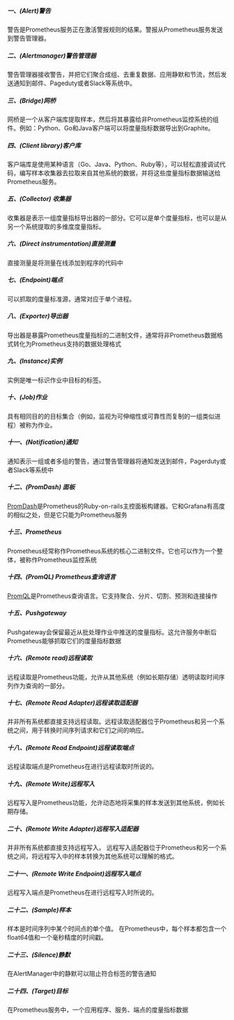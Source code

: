##### 一、(Alert)警告
警告是Prometheus服务正在激活警报规则的结果。警报从Prometheus服务发送到警告管理器。

##### 二、(Alertmanager)警告管理器
警告管理器接收警告，并把它们聚合成组、去重复数据、应用静默和节流，然后发送通知到邮件、Pageduty或者Slack等系统中。

##### 三、(Bridge)网桥
网桥是一个从客户端库提取样本，然后将其暴露给非Prometheus监控系统的组件。例如：Python、Go和Java客户端可以将度量指标数据导出到Graphite。

##### 四、(Client library)客户库
客户端库是使用某种语言（Go、Java、Python、Ruby等），可以轻松直接调试代码，编写样本收集器去拉取来自其他系统的数据，并将这些度量指标数据输送给Prometheus服务。

##### 五、(Collector) 收集器
收集器是表示一组度量指标导出器的一部分。它可以是单个度量指标，也可以是从另一个系统提取的多维度度量指标。

##### 六、(Direct instrumentation)直接测量
直接测量是将测量在线添加到程序的代码中

##### 七、(Endpoint)端点
可以抓取的度量标准源，通常对应于单个进程。

##### 八、(Exporter)导出器
导出器是暴露Prometheus度量指标的二进制文件，通常将非Prometheus数据格式转化为Prometheus支持的数据处理格式

##### 九、(Instance)实例
实例是唯一标识作业中目标的标签。

##### 十、(Job)作业
具有相同目的的目标集合（例如，监视为可伸缩性或可靠性而复制的一组类似进程）被称为作业。

##### 十一、(Notification)通知
通知表示一组或者多组的警告，通过警告管理器将通知发送到邮件，Pagerduty或者Slack等系统中

##### 十二、(PromDash) 面板
[PromDash](https://prometheus.io/docs/visualization/promdash/)是Prometheus的Ruby-on-rails主控面板构建器。它和Grafana有高度的相似之处，但是它只能为Prometheus服务

##### 十三、Prometheus
Prometheus经常称作Prometheus系统的核心二进制文件。它也可以作为一个整体，被称作Prometheus监控系统

##### 十四、(PromQL) Prometheus查询语言
[PromQL](https://prometheus.io/docs/querying/basics/)是Prometheus查询语言。它支持聚合、分片、切割、预测和连接操作

##### 十五、Pushgateway
Pushgateway会保留最近从批处理作业中推送的度量指标。这允许服务中断后Prometheus能够抓取它们的度量指标数据

##### 十六、(Remote read)远程读取
远程读取是Prometheus功能，允许从其他系统（例如长期存储）透明读取时间序列作为查询的一部分。

##### 十七、(Remote Read Adapter)远程读取适配器
并非所有系统都直接支持远程读取。远程读取适配器位于Prometheus和另一个系统之间，用于转换时间序列请求和它们之间的响应。

##### 十八、(Remote Read Endpoint)远程读取端点
远程读取端点是Prometheus在进行远程读取时所说的。

##### 十九、(Remote Write)远程写入
远程写入是Prometheus功能，允许动态地将采集的样本发送到其他系统，例如长期存储。

##### 二十、(Remote Write Adapter)远程写入适配器
并非所有系统都直接支持远程写入。 远程写入适配器位于Prometheus和另一个系统之间，将远程写入中的样本转换为其他系统可以理解的格式。

##### 二十一、(Remote Write Endpoint)远程写入端点
远程写入端点是Prometheus在进行远程写入时所说的。

##### 二十二、(Sample)样本
样本是时间序列中某个时间点的单个值。
在Prometheus中，每个样本都包含一个float64值和一个毫秒精度的时间戳。

##### 二十三、(Silence)静默
在AlertManager中的静默可以阻止符合标签的警告通知

##### 二十四、(Target)目标
在Prometheus服务中，一个应用程序、服务、端点的度量指标数据
